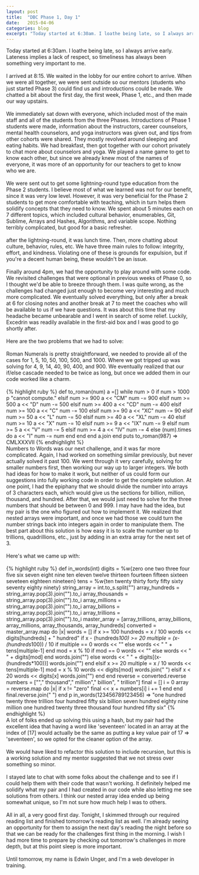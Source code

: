 ```yaml
---
layout: post
title:  "DBC Phase 1, Day 1"
date:   2015-04-06
categories: blog
excerpt: "Today started at 6:30am. I loathe being late, so I always arrive early. Lateness implies a lack of respect, so timeliness has always been something very important to me."
---
```


Today started at 6:30am. I loathe being late, so I always arrive early. Lateness implies a lack of respect, so timeliness has always been something very important to me.
<br>
<br>
I arrived at 8:15. We waited in the lobby for our entire cohort to arrive. When we were all together, we were sent outside so our mentors (students who just started Phase 3) could find us and introductions could be made. We chatted a bit about the first day, the first week, Phase 1, etc., and then made our way upstairs.
<br>
<br>
We immediately sat down with everyone, which included most of the main staff and all of the students from the three Phases. Introductions of Phase 1 students were made, information about the instructors, career counselors, mental health counselors, and yoga instructors was given out, and tips from other cohorts were shared. They mostly revolved around sleeping and eating habits. We had breakfast, then got together with our cohort privately to chat more about counselors and yoga. We played a name game to get to know each other, but since we already knew most of the names of everyone, it was more of an opportunity for our teachers to get to know who we are.
<br>
<br>
We were sent out to get some lightning-round type education from the Phase 2 students. I believe most of what we learned was not for our benefit, since it was very low level. However, it was very beneficial for the Phase 2 students to get more comfortable with teaching, which in turn helps them solidify concepts that they need to know. We spent about 5 minutes each on 7 different topics, which included cultural behavior, enumerables, Git, Sublime, Arrays and Hashes, Algorithms, and variable scope. Nothing terribly complicated, but good for a basic refresher.
<br>
<br>
after the lightning-round, it was lunch time. Then, more chatting about culture, behavior, rules, etc. We have three main rules to follow: integrity, effort, and kindness. Violating one of these is grounds for expulsion, but if you're a decent human being, these wouldn't be an issue.
<br>
<br>
Finally around 4pm, we had the opportunity to play around with some code. We revisited challenges that were optional in previous weeks of Phase 0, so I thought we'd be able to breeze through them. I was quite wrong, as the challenges had changed just enough to become very interesting and much more complicated. We eventually solved everything, but only after a break at 6 for closing notes and another break at 7 to meet the coaches who will be available to us if we have questions. It was about this time that my headache became unbearable and I went in search of some relief. Luckily, Excedrin was readily available in the first-aid box and I was good to go shortly after.
<br>
<br>
Here are the two problems that we had to solve:
<br>
<br>
Roman Numerals is pretty straightforward, we needed to provide all of the cases for 1, 5, 10, 50, 100, 500, and 1000. Where we got tripped up was solving for 4, 9, 14, 40, 90, 400, and 900. We eventually realized that our if/else cascade needed to be twice as long, but once we added them in our code worked like a charm.
<br>
<br>
{% highlight ruby %}
def to_roman(num)
  a =[]
  while num > 0
    if num > 1000
      p "cannot compute."
    elsif num >= 900
      a << "CM"
      num -= 900
    elsif num >= 500
      a << "D"
      num -= 500
    elsif num >= 400
      a << "CD"
      num -= 400
    elsif num >= 100
      a << "C"
      num -= 100
    elsif num >= 90
      a << "XC"
      num -= 90
    elsif num >= 50
      a << "L"
      num -= 50
    elsif num >= 40
      a << "XL"
      num -= 40
    elsif num >= 10
      a << "X"
      num -= 10
    elsif num >= 9
      a << "IX"
      num -= 9
    elsif num >= 5
      a << "V"
      num -= 5
    elsif num >= 4
      a << "IV"
      num -= 4
    else
      (num).times do a << "I"
        num -= num
      end
    end
  end
  a.join
end
puts to_roman(987)
=> CMLXXXVII
{% endhighlight %}
<br>
Numbers to Words was our next challenge, and it was far more complicated. Again, I had worked on something similar previously, but never actually solved it past 100. We went through it very carefully, solving for smaller numbers first, then working our way up to larger integers. We both had ideas for how to make it work, but neither of us could form our suggestions into fully working code in order to get the complete solution. At one point, I had the epiphany that we should divide the number into arrays of 3 characters each, which would give us the sections for billion, million, thousand, and hundred. After that, we would just need to solve for the three numbers that should be between 0 and 999. I may have had the idea, but my pair is the one who figured out how to implement it. We realized that nested arrays were important, and once we had those we could turn the number strings back into integers again in order to manipulate them. The best part about this solution is how easy it is to scale the number up to trillions, quadrillions, etc., just by adding in an extra array for the next set of 3.
<br>
<br>
Here's what we came up with:
<br>
<br>
{% highlight ruby %}
def in_words(int)
  digits = %w{zero one two three four five six seven eight nine ten eleven twelve thirteen fourteen fifteen sixteen seveteen eighteen nineteen}
  tens = %w{ten twenty thirty forty fifty sixty seventy eighty ninety}
  string_array = int.to_s.split("")
  array_hundreds = string_array.pop(3).join("").to_i
  array_thousands = string_array.pop(3).join("").to_i
  array_millions = string_array.pop(3).join("").to_i
  array_billions = string_array.pop(3).join("").to_i
  array_trillions = string_array.pop(3).join("").to_i
  master_array = [array_trillions, array_billions, array_millions, array_thousands, array_hundreds]
  converted = master_array.map do |x|
    words = []
    if x >= 100
      hundreds = x / 100
      words << digits[hundreds] + " hundred"
      if x - (hundreds*100) >= 20
        multiple = (x-(hundreds*100)) / 10
        if multiple == 0
          words << ""
        else
          words << " " + tens[multiple-1]
        end
        mod = x % 10
        if mod == 0
          words << ""
        else
          words << " " + digits[mod]
        end
        words.join("")
      else
        words << " " + digits[(x-(hundreds*100))]
        words.join("")
      end
    elsif x >= 20
      multiple = x / 10
      words << tens[multiple-1]
      mod = x % 10
      words << digits[mod]
      words.join(" ")
    elsif x < 20
      words << digits[x]
      words.join("")
    end
  end
  reverse = converted.reverse
  numbers = [""," thousand"," million"," billion", " trillion"]
  final = []
  i = 0
  array = reverse.map do |x|
    if x != "zero"
      final << x + numbers[i]
      i += 1
    end
  end
  final.reverse.join(" ")
end
p in_words(123456789123456)
=> "one hundred twenty three trillion four hundred fifty six billion seven hundred eighty nine million one hundred twenty three thousand four hundred fifty six"
{% endhighlight %}
<br>
A lot of folks ended up solving this using a hash, but my pair had the excellent idea that having a word like 'seventeen' located in an array at the index of [17] would actually be the same as putting a key value pair of 17 => 'seventeen', so we opted for the cleaner option of the array.
<br>
<br>
We would have liked to refactor this solution to include recursion, but this is a working solution and my mentor suggested that we not stress over something so minor.
<br>
<br>
I stayed late to chat with some folks about the challenge and to see if I could help them with their code that wasn't working. It definitely helped me solidify what my pair and I had created in our code while also letting me see solutions from others. I think our nested array idea ended up being somewhat unique, so I'm not sure how much help I was to others.
<br>
<br>
All in all, a very good first day. Tonight, I skimmed through our required reading list and finished tomorrow's reading list as well. I'm already seeing an opportunity for them to assign the next day's reading the night before so that we can be ready for the challenges first thing in the morning. I wish I had more time to prepare by checking out tomorrow's challenges in more depth, but at this point sleep is more important.
<br>
<br>
Until tomorrow, my name is Edwin Unger, and I'm a web developer in training.